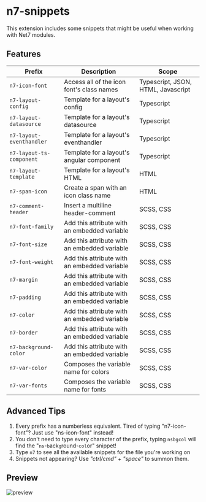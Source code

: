 # n7-snippets

This extension includes some snippets that might be useful when working with Net7 modules.

## Features

|          Prefix           |                  Description                  |                Scope                |
|            ---            |                      ---                      |                 ---                 |
| `n7-icon-font`            | Access all of the icon font's class names     | Typescript, JSON, HTML, Javascript  |
| `n7-layout-config`        | Template for a layout's config                | Typescript                          |
| `n7-layout-datasource`    | Template for a layout's datasource            | Typescript                          |
| `n7-layout-eventhandler`  | Template for a layout's eventhandler          | Typescript                          |
| `n7-layout-ts-component`  | Template for a layout's angular component     | Typescript                          |
| `n7-layout-template`      | Template for a layout's HTML                  | HTML                                |
| `n7-span-icon`            | Create a span with an icon class name         | HTML                                |
| `n7-comment-header`       | Insert a multiline header-comment             | SCSS, CSS                           |
| `n7-font-family`          | Add this attribute with an embedded variable  | SCSS, CSS                           |
| `n7-font-size`            | Add this attribute with an embedded variable  | SCSS, CSS                           |
| `n7-font-weight`          | Add this attribute with an embedded variable  | SCSS, CSS                           |
| `n7-margin`               | Add this attribute with an embedded variable  | SCSS, CSS                           |
| `n7-padding`              | Add this attribute with an embedded variable  | SCSS, CSS                           |
| `n7-color`                | Add this attribute with an embedded variable  | SCSS, CSS                           |
| `n7-border`               | Add this attribute with an embedded variable  | SCSS, CSS                           |
| `n7-background-color`     | Add this attribute with an embedded variable  | SCSS, CSS                           |
| `n7-var-color`            | Composes the variable name for colors         | SCSS, CSS                           |
| `n7-var-fonts`            | Composes the variable name for fonts          | SCSS, CSS                           |

## Advanced Tips

1. Every prefix has a numberless equivalent. Tired of typing "n7-icon-font"? Just use "ns-icon-font" instead!
2. You don't need to type every character of the prefix, typing `nsbgcol` will find the "`ns`-`b`ack`g`round-`col`or" snippet!
3. Type `n7` to see all the available snippets for the file you're working on
4. Snippets not appearing? Use *"ctrl/cmd" + "space"* to summon them.

## Preview

![preview](https://i.imgur.com/tUEa4ph.gif)